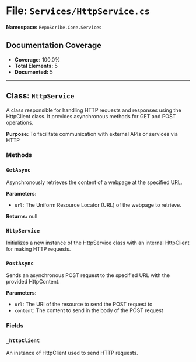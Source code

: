 # File: `Services/HttpService.cs`

**Namespace:** `RepoScribe.Core.Services`

## Documentation Coverage

- **Coverage:** 100.0%
- **Total Elements:** 5
- **Documented:** 5

---

## Class: `HttpService`

A class responsible for handling HTTP requests and responses using the HttpClient class. It provides asynchronous methods for GET and POST operations.

**Purpose:** To facilitate communication with external APIs or services via HTTP

### Methods

  ### `GetAsync`

  Asynchronously retrieves the content of a webpage at the specified URL.

  **Parameters:**
  - `url`: The Uniform Resource Locator (URL) of the webpage to retrieve.

  **Returns:** null

  ### `HttpService`

  Initializes a new instance of the HttpService class with an internal HttpClient for making HTTP requests.

  ### `PostAsync`

  Sends an asynchronous POST request to the specified URL with the provided HttpContent.

  **Parameters:**
  - `url`: The URI of the resource to send the POST request to
  - `content`: The content to send in the body of the POST request

### Fields

  ### `_httpClient`

  An instance of HttpClient used to send HTTP requests.


